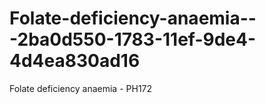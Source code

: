# Folate-deficiency-anaemia---2ba0d550-1783-11ef-9de4-4d4ea830ad16
Folate deficiency anaemia - PH172
